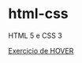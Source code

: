 # html-css
 HTML 5 e CSS 3

<a href= "https://rafaelsandrigor.github.io/html-css/Exercicios/css20/hover.html" > Exercicio de HOVER </a>